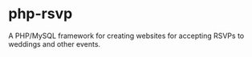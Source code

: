 php-rsvp
========

A PHP/MySQL framework for creating websites for accepting RSVPs to weddings and other events.

